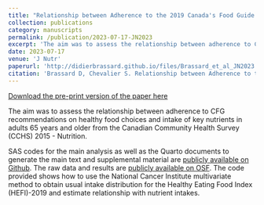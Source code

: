 ```yaml
---
title: "Relationship between Adherence to the 2019 Canada's Food Guide Recommendations on Healthy Food Choices and Nutrient Intakes in Older Adults."
collection: publications
category: manuscripts
permalink: /publication/2023-07-17-JN2023
excerpt: 'The aim was to assess the relationship between adherence to CFG recommendations on healthy food choices and intake of key nutrients in adults 65 years and older from the Canadian Community Health Survey (CCHS) 2015 - Nutrition.'
date: 2023-07-17
venue: 'J Nutr'
paperurl: 'http://didierbrassard.github.io/files/Brassard_et_al_JN2023.pdf'
citation: 'Brassard D, Chevalier S. Relationship between Adherence to the 2019 Canada&apos;s Food Guide Recommendations on Healthy Food Choices and Nutrient Intakes in Older Adults. J Nutr 2023. doi:10.1016/j.tjnut.2023.07.005'
---
```


<a href='http://didierbrassard.github.io/files/Brassard_et_al_JN2023.pdf'>Download the pre-print version of the paper here</a>

The aim was to assess the relationship between adherence to CFG recommendations on healthy food choices and intake of key nutrients in adults 65 years and older from the Canadian Community Health Survey (CCHS) 2015 - Nutrition.	

SAS codes for the main analysis as well as the Quarto documents to generate the main text and supplemental material are [publicly available on Github](https://github.com/didierbrassard/hefi2019_nutrient). The raw data and results are [publicly available on OSF](https://osf.io/6na42/). The code provided shows how to use the National Cancer Institute multivariate method to obtain usual intake distribution for the Healthy Eating Food Index (HEFI)-2019 and estimate relationship with nutrient intakes. 
